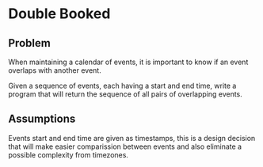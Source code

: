 # Double Booked

## Problem

When maintaining a calendar of events, it is important to know if an event overlaps with another event.

Given a sequence of events, each having a start and end time, write a program that will return the sequence of all pairs of overlapping events.

## Assumptions

Events start and end time are given as timestamps, this is a design decision that will make easier comparission between events and also eliminate a possible complexity from timezones.